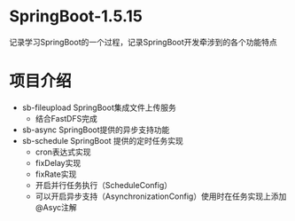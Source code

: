 # SpringBoot-1.5.15
记录学习SpringBoot的一个过程，记录SpringBoot开发牵涉到的各个功能特点

# 项目介绍

- sb-fileupload SpringBoot集成文件上传服务
  - 结合FastDFS完成
- sb-async SpringBoot提供的异步支持功能 
- sb-schedule SpringBoot 提供的定时任务实现
  - cron表达式实现
  - fixDelay实现
  - fixRate实现
  - 开启并行任务执行（ScheduleConfig）
  - 可以开启异步支持（AsynchronizationConfig）使用时在任务实现上添加@Asyc注解
